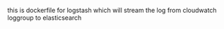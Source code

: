this is dockerfile for logstash which will stream the log from cloudwatch loggroup to elasticsearch
